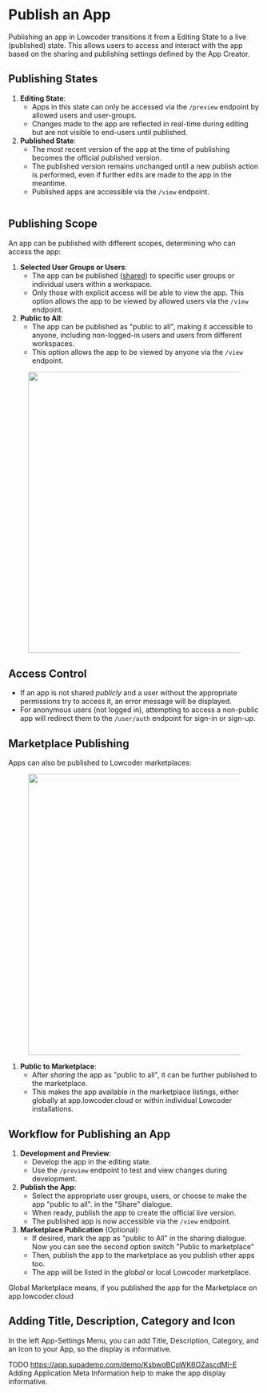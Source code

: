 # Publish an App

Publishing an app in Lowcoder transitions it from a Editing State to a live (published) state. This allows users to access and interact with the app based on the sharing and publishing settings defined by the App Creator.

## Publishing States

1. **Editing State**:
   * Apps in this state can only be accessed via the `/preview` endpoint by allowed users and user-groups.
   * Changes made to the app are reflected in real-time during editing but are not visible to end-users until published.
2. **Published State**:
   * The most recent version of the app at the time of publishing becomes the official published version.
   * The published version remains unchanged until a new publish action is performed, even if further edits are made to the app in the meantime.
   * Published apps are accessible via the `/view` endpoint.

<figure><img src="../.gitbook/assets/App Editor  Publish App.png" alt=""><figcaption></figcaption></figure>

## Publishing Scope

An app can be published with different scopes, determining who can access the app:

1. **Selected User Groups or Users**:
   * The app can be published ([shared](share-an-app.md)) to specific user groups or individual users within a workspace.
   * Only those with explicit access will be able to view the app. This option allows the app to be viewed by allowed users via the `/view` endpoint.
2. **Public to All**:
   * The app can be published as "public to all", making it accessible to anyone, including non-logged-in users and users from different workspaces.
   * This option allows the app to be viewed by anyone via the `/view` endpoint.

<figure><img src="../.gitbook/assets/App Editor  Share Public.png" alt="" width="563"><figcaption></figcaption></figure>

## Access Control

* If an app is not shared _publicly_ and a user without the appropriate permissions try to access it, an error message will be displayed.
* For anonymous users (not logged in), attempting to access a non-public app will redirect them to the `/user/auth` endpoint for sign-in or sign-up.

## Marketplace Publishing

Apps can also be published to Lowcoder marketplaces:

<figure><img src="../.gitbook/assets/App Editor  Share Marketplace.png" alt="" width="563"><figcaption></figcaption></figure>

1. **Public to Marketplace**:
   * After _sharing_ the app as "public to all", it can be further published to the marketplace.
   * This makes the app available in the marketplace listings, either globally at app.lowcoder.cloud or within individual Lowcoder installations.

## Workflow for Publishing an App

1. **Development and Preview**:
   * Develop the app in the editing state.
   * Use the `/preview` endpoint to test and view changes during development.
2. **Publish the App**:
   * Select the appropriate user groups, users, or choose to make the app "public to all". in the "Share" dialogue.
   * When ready, publish the app to create the official live version.
   * The published app is now accessible via the `/view` endpoint.
3. **Marketplace Publication** (Optional):
   * If desired, mark the app as "public to All" in the sharing dialogue. Now you can see the second option switch "Public to marketplace"
   * Then, publish the app to the marketplace as you publish other apps too.
   * The app will be listed in the _global_ or local Lowcoder marketplace.

Global Marketplace means, if you published the app for the Marketplace on app.lowcoder.cloud

## Adding Title, Description, Category and Icon

In the left App-Settings Menu, you can add Title, Description, Category, and an Icon to your App, so the display is informative.

TODO https://app.supademo.com/demo/KsbwqBCpWK6OZascdMI-E Adding Application Meta Information help to make the app display informative.
